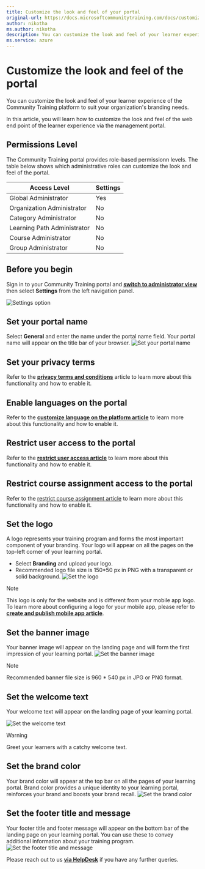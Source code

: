 ```yaml
---
title: Customize the look and feel of your portal
original-url: https://docs.microsoftcommunitytraining.com/docs/customize-the-look-and-feel-of-your-portal
author: nikotha
ms.author: nikotha
description: You can customize the look and feel of your learner experience of the Community Training platform to suit your organization's branding needs.
ms.service: azure
---
```


# Customize the look and feel of the portal

You can customize the look and feel of your learner experience of the Community Training platform to suit your organization's branding needs.

In this article, you will learn how to customize the look and feel of the web end point of the learner experience via the management portal.

## Permissions Level

The Community Training portal provides role-based permissionn levels.  The table below shows which administrative roles can customize the look and feel of the portal.

|Access Level|Settings|
|---|---|
|Global Administrator| Yes |
|Organization Administrator |No|
|Category Administrator|No|
|Learning Path Administrator|No|
|Course Administrator|No|
|Group Administrator|No|

## Before you begin

Sign in to your Community Training portal and [**switch to administrator view**](../get-started/step-by-step-configuration-guide.md#step-2--switch-to-administrator-view-of-the-portal) then select **Settings** from the left navigation panel.

![Settings option](../media/image%28379%29.png)

## Set your portal name

Select **General** and enter the name under the portal name field. Your portal name will appear on the title bar of your browser.
![Set your portal name](../media/image%28263%29.png)

## Set your privacy terms

Refer to the [**privacy terms and conditions**](../settings/add-additional-profile-fields-for-user-information.md#add-privacy-terms-and-conditions) article to learn more about this functionality and how to enable it.

## Enable languages on the portal

Refer to the [**customize language on the platform article**](../settings/customize-languages-for-the-learners-on-the-platform.md) to learn more about this functionality and how to enable it.

## Restrict user access to the portal

Refer to the [**restrict user access article**](../settings/restrict-portal-access-to-users-outside-your-organization.md) to learn more about this functionality and how to enable it.

## Restrict course assignment access to the portal

Refer to the [restrict course assignment article](../settings/restrict-content-access-to-group-administrators.md) to learn more about this functionality and how to enable it.

## Set the logo

A logo represents your training program and forms the most important component of your branding. Your logo will appear on all the pages on the top-left corner of your learning portal.

- Select **Branding** and upload your logo.
- Recommended logo file size is 150*50 px in PNG with a transparent or solid background.
![Set the logo](../media/image%28265%29.png)

> [!Note]  
> This logo is only for the website and is different from your mobile app logo. To learn more about configuring a logo for your mobile app, please refer to [**create and publish mobile app article**](../infrastructure-management/install-your-platform-instance/create-publish-mobile-app.md).

## Set the banner image

Your banner image will appear on the landing page and will form the first impression of your learning portal.
![Set the banner image](../media/image%28266%29.png)
> [!Note]  
> Recommended banner file size is 960 * 540 px in JPG or PNG format.

## Set the welcome text

Your welcome text will appear on the landing page of your learning portal.

![Set the welcome text](../media/image%28267%29.png)
> [!WARNING]  
> Greet your learners with a catchy welcome text.

## Set the brand color

Your brand color will appear at the top bar on all the pages of your learning portal. Brand color provides a unique identity to your learning portal, reinforces your brand and boosts your brand recall.
![Set the brand color](../media/image%28269%29.png)

## Set the footer title and message

Your footer title and footer message will appear on the bottom bar of the landing page on your learning portal. You can use these to convey additional information about your training program.
![Set the footer title and message](../media/image%28268%29.png)

Please reach out to us [**via HelpDesk**](https://aka.ms/cthelpdesk) if you have any further queries.

